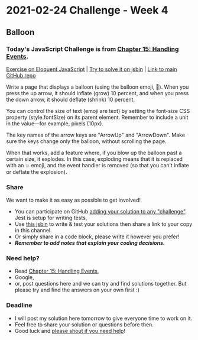 # 2021-02-24 Challenge - Week 4

## Balloon

### Today's JavaScript Challenge is from [Chapter 15: Handling Events](https://eloquentjavascript.net/15_event.html).

[Exercise on Eloquent JavaScript](https://eloquentjavascript.net/15_event.html#h_TcUD2vzyMe) | [Try to solve it on jsbin](https://jsbin.com/debisazafu/edit?html,js,output) | [Link to main GitHub repo](https://github.com/codejourneys-org/wednesday-javascript-challenge)

Write a page that displays a balloon (using the balloon emoji, 🎈). When you press the up arrow, it should inflate (grow) 10 percent, and when you press the down arrow, it should deflate (shrink) 10 percent.

You can control the size of text (emoji are text) by setting the font-size CSS property (style.fontSize) on its parent element. Remember to include a unit in the value—for example, pixels (10px).

The key names of the arrow keys are "ArrowUp" and "ArrowDown". Make sure the keys change only the balloon, without scrolling the page.

When that works, add a feature where, if you blow up the balloon past a certain size, it explodes. In this case, exploding means that it is replaced with an 💥 emoji, and the event handler is removed (so that you can’t inflate or deflate the explosion).

### Share

We want to make it as easy as possible to get involved!

- You can participate on GitHub [adding your solution to any "challenge"](https://github.com/codejourneys-org/wednesday-javascript-challenge/blob/main/challenges/how-to.md). Jest is setup for writing tests,
- Use [this jsbin](https://jsbin.com/debisazafu/edit?html,js,output) to write & test your solutions then share a link to your copy in this channel.
- Or simply share in a code block, please write it however you prefer!
- **_Remember to add notes that explain your coding decisions._**

### Need help?

- Read [Chapter 15: Handling Events](https://eloquentjavascript.net/15_event.html),
- Google,
- or, post questions here and we can try and find solutions together. But please try and find the answers on your own first :)

### Deadline

- I will post my solution here tomorrow to give everyone time to work on it.
- Feel free to share your solution or questions before then.
- Good luck and [please shout if you need help](https://twitter.com/_moodybones)!
